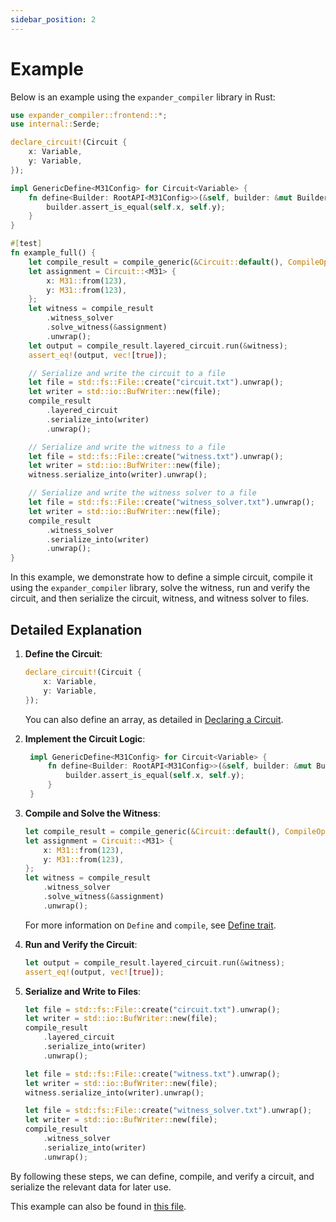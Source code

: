 ```yaml
---
sidebar_position: 2
---
```


# Example

Below is an example using the `expander_compiler` library in Rust:

```rust
use expander_compiler::frontend::*;
use internal::Serde;

declare_circuit!(Circuit {
    x: Variable,
    y: Variable,
});

impl GenericDefine<M31Config> for Circuit<Variable> {
    fn define<Builder: RootAPI<M31Config>>(&self, builder: &mut Builder) {
        builder.assert_is_equal(self.x, self.y);
    }
}

#[test]
fn example_full() {
    let compile_result = compile_generic(&Circuit::default(), CompileOptions::default()).unwrap();
    let assignment = Circuit::<M31> {
        x: M31::from(123),
        y: M31::from(123),
    };
    let witness = compile_result
        .witness_solver
        .solve_witness(&assignment)
        .unwrap();
    let output = compile_result.layered_circuit.run(&witness);
    assert_eq!(output, vec![true]);

    // Serialize and write the circuit to a file
    let file = std::fs::File::create("circuit.txt").unwrap();
    let writer = std::io::BufWriter::new(file);
    compile_result
        .layered_circuit
        .serialize_into(writer)
        .unwrap();

    // Serialize and write the witness to a file
    let file = std::fs::File::create("witness.txt").unwrap();
    let writer = std::io::BufWriter::new(file);
    witness.serialize_into(writer).unwrap();

    // Serialize and write the witness solver to a file
    let file = std::fs::File::create("witness_solver.txt").unwrap();
    let writer = std::io::BufWriter::new(file);
    compile_result
        .witness_solver
        .serialize_into(writer)
        .unwrap();
}
```

In this example, we demonstrate how to define a simple circuit, compile it using the `expander_compiler` library, solve the witness, run and verify the circuit, and then serialize the circuit, witness, and witness solver to files.

## Detailed Explanation

1. **Define the Circuit**:

   ```rust
   declare_circuit!(Circuit {
       x: Variable,
       y: Variable,
   });
   ```

   You can also define an array, as detailed in [Declaring a Circuit](./apis#declaring-a-circuit).

2. **Implement the Circuit Logic**:

   ```rust
    impl GenericDefine<M31Config> for Circuit<Variable> {
        fn define<Builder: RootAPI<M31Config>>(&self, builder: &mut Builder) {
            builder.assert_is_equal(self.x, self.y);
        }
    }
   ```

3. **Compile and Solve the Witness**:

   ```rust
   let compile_result = compile_generic(&Circuit::default(), CompileOptions::default()).unwrap();
   let assignment = Circuit::<M31> {
       x: M31::from(123),
       y: M31::from(123),
   };
   let witness = compile_result
       .witness_solver
       .solve_witness(&assignment)
       .unwrap();
   ```

   For more information on `Define` and `compile`, see [Define trait](./apis#define-trait).

4. **Run and Verify the Circuit**:

   ```rust
   let output = compile_result.layered_circuit.run(&witness);
   assert_eq!(output, vec![true]);
   ```

5. **Serialize and Write to Files**:

   ```rust
   let file = std::fs::File::create("circuit.txt").unwrap();
   let writer = std::io::BufWriter::new(file);
   compile_result
       .layered_circuit
       .serialize_into(writer)
       .unwrap();

   let file = std::fs::File::create("witness.txt").unwrap();
   let writer = std::io::BufWriter::new(file);
   witness.serialize_into(writer).unwrap();

   let file = std::fs::File::create("witness_solver.txt").unwrap();
   let writer = std::io::BufWriter::new(file);
   compile_result
       .witness_solver
       .serialize_into(writer)
       .unwrap();
   ```

By following these steps, we can define, compile, and verify a circuit, and serialize the relevant data for later use.

This example can also be found in [this file](https://github.com/PolyhedraZK/ExpanderCompilerCollection/blob/master/expander_compiler/tests/example.rs).
